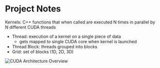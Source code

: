 # Project Notes

Kernels: C++ functions that when called are executed N times in parallel by N different CUDA threads
- Thread: execution of a kernel on a single piece of data
    - gets mapped to single CUDA core when kernel is launched
- Thread Block: threads grouped into blocks
- Grid: set of blocks (1D, 2D, 3D)

![CUDA Architecture Overview](/home/karlsimon/csci6461/final/csci6461_cuda/naive_matmul.png)